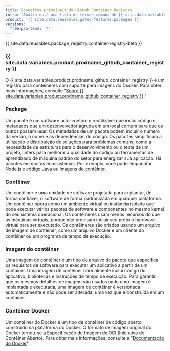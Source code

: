 ```yaml
---
title: Conceitos principais do GitHub Container Registry
intro: 'Abaixo está uma lista de termos comuns de {{ site.data.variables.product.prodname_github_container_registry }} que usamos em todos os nossos sites e documentação.'
product: '{{ site.data.reusables.gated-features.packages }}'
versions:
  free-pro-team: '*'
---
```


{{ site.data.reusables.package_registry.container-registry-beta }}

### {{ site.data.variables.product.prodname_github_container_registry }}

O {{ site.data.variables.product.prodname_github_container_registry }} é um registro para contêineres com suporte para imagens do Docker. Para obter mais informações, consulte "[Sobre {{ site.data.variables.product.prodname_github_container_registry }}](/packages/getting-started-with-github-container-registry/about-github-container-registry)."

### Package

Um pacote é um software auto-contido e reutilizável que inclui código e metadados que um desenvolvedor agrupa em um local comum para que os outros possam usar. Os metadados de um pacote podem incluir o número da versão, o nome e as dependências do código. Os pacotes simplificam a utilização e distribuição de soluções para problemas comuns, como a necessidade de estruturas para o desenvolvimento ou o teste de um projeto, linters para melhorar a qualidade do código ou ferramentas de aprendizado de máquina padrão do setor para energizar sua aplicação. Há pacotes em muitos ecossistemas. Por exemplo, você pode empacotar Node.js e código Java ou imagens de contêiner.

### Contêiner

Um contêiner é uma unidade de software projetada para implantar, de forma confiável, o software de forma padronizada em qualquer plataforma. Um contêiner opera como um ambiente virtual ou instância isolada que pode executar vários pacotes de software e componentes no mesmo kernel do seu sistema operacional. Os contêineres usam menos recursos do que as máquinas virtuais, porque não precisam incluir seu próprio hardware virtual para ser executado. Os contêineres são criados usando um arquivo de imagem de contêiner, como um arquivo Docker e um cliente do contêiner ou um programa de tempo de execução.

### Imagem do contêiner

Uma imagem de contêiner é um tipo de arquivo de pacote que especifica os requisitos de software para executar um aplicativo a partir de um container. Uma imagem de contêiner normalmente inclui código do aplicativo, bibliotecas e instruções de tempo de execução. Para garantir que os mesmos detalhes de imagem são usados onde uma imagem é implantada e executada, uma imagem de contêiner é versionada automaticamente e não pode ser alterada, uma vez que é construída em um container.

### Contêiner Docker

Um contêiner do Docker é um tipo de contêiner de código aberto construído na plataforma do Docker. O formato de imagem original do Docker tornou-se a Especificação de Imagem de OCI (Iniciativa de Contêiner Aberto). Para obter mais informações, consulte a "[Documentação do Docker](https://docs.docker.com/get-started/overview/)".
